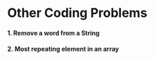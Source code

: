 # Other Coding Problems

#### 1. Remove a word from a String
#### 2. Most repeating element in an array
 
